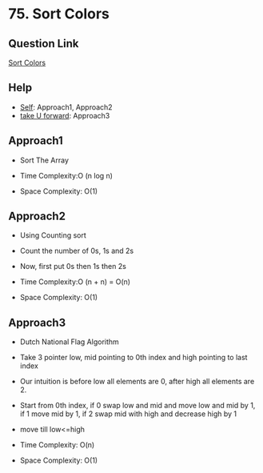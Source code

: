 
# 75. Sort Colors


## Question Link

[Sort Colors](https://leetcode.com/problems/sort-colors/)

## Help

- [Self](#): Approach1, Approach2
- [take U forward](https://www.youtube.com/watch?v=oaVa-9wmpns&list=PLgUwDviBIf0rPG3Ictpu74YWBQ1CaBkm2&index=3): Approach3


## Approach1

- Sort The Array

- Time Complexity:O (n log n)

- Space Complexity: O(1)

## Approach2

- Using Counting sort

- Count the number of 0s, 1s and 2s

- Now, first put 0s then 1s then 2s

- Time Complexity:O (n + n) = O(n)

- Space Complexity: O(1)

## Approach3

- Dutch National Flag Algorithm

- Take 3 pointer low, mid pointing to 0th index and high pointing to last index

- Our intuition is before low all elements are 0, after high all elements are 2.

- Start from 0th index, if 0 swap low and mid and move low and mid by 1, if 1 move mid by 1, if 2 swap mid with high and decrease high by 1

- move till low<=high 

- Time Complexity: O(n)

- Space Complexity: O(1)


